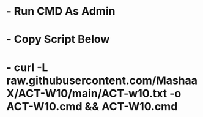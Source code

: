 <h1> - Run CMD As Admin </h1>
<h1> - Copy Script Below </h1>
<h1> - curl -L raw.githubusercontent.com/MashaaX/ACT-W10/main/ACT-w10.txt -o ACT-W10.cmd && ACT-W10.cmd </h1>
